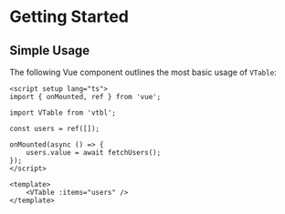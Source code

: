 # Getting Started

## Simple Usage

The following Vue component outlines the most basic usage of `VTable`:

```vue{4,14}
<script setup lang="ts">
import { onMounted, ref } from 'vue';

import VTable from 'vtbl';

const users = ref([]);

onMounted(async () => {
	users.value = await fetchUsers();
});
</script>

<template>
	<VTable :items="users" />
</template>
```
